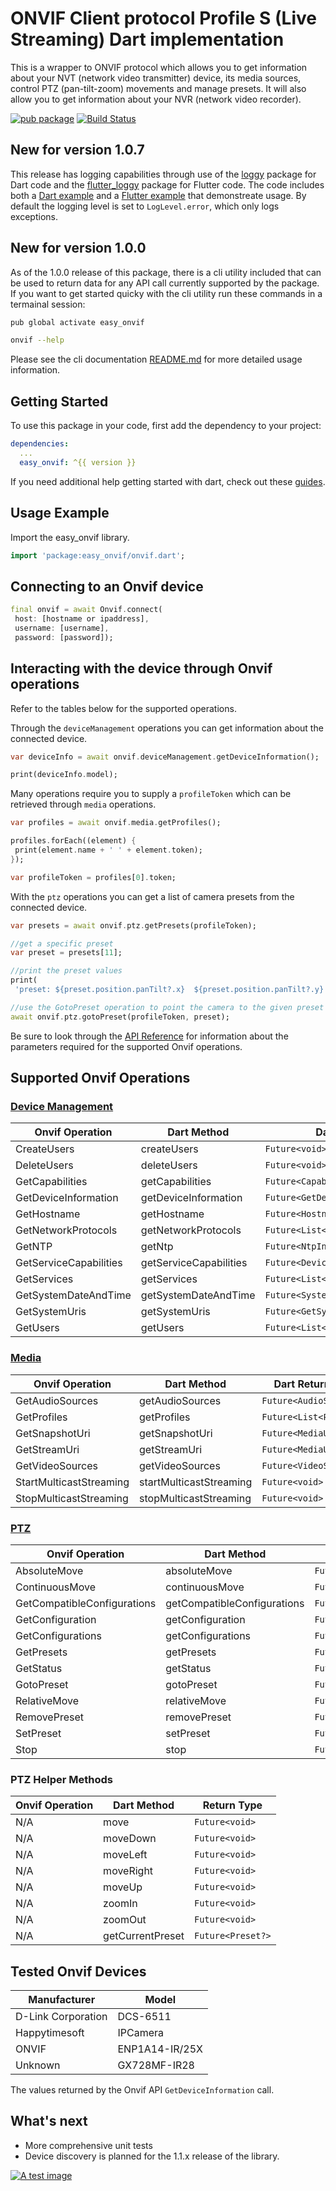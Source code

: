 # ONVIF Client protocol Profile S (Live Streaming) Dart implementation

This is a wrapper to ONVIF protocol which allows you to get information about your NVT (network video transmitter) device, its media sources, control PTZ (pan-tilt-zoom) movements and manage presets. It will also allow you to get information about your NVR (network video recorder).

[![pub package](https://img.shields.io/pub/v/easy_onvif.svg)](https://pub.dartlang.org/packages/easy_onvif)
[![Build Status](https://github.com/faithoflifedev/easy_onvif/workflows/Dart/badge.svg)](https://github.com/faithoflifedev/easy_onvif/actions)

## New for version 1.0.7

This release has logging capabilities through use of the [loggy](https://pub.dev/packages/loggy) package for Dart code and the [flutter_loggy](https://pub.dev/packages/flutter_loggy) package for Flutter code. The code includes both a [Dart example](https://pub.dev/packages/easy_onvif/example) and a [Flutter example](https://github.com/faithoflifedev/easy_onvif/tree/main/example/flutter_model) that demonstreate usage.  By default the logging level is set to `LogLevel.error`, which only logs exceptions.

## New for version 1.0.0

As of the 1.0.0 release of this package, there is a cli utility included that can be used to return data for any API call currently supported by the package. If you want to get started quicky with the cli utility run these commands in a termainal session:

```sh
pub global activate easy_onvif

onvif --help
```

Please see the cli documentation [README.md](https://github.com/faithoflifedev/easy_onvif/tree/main/bin) for more detailed usage information.

## Getting Started

To use this package in your code, first add the dependency to your project:

```yml
dependencies:
  ...
  easy_onvif: ^{{ version }}
```

If you need additional help getting started with dart, check out these [guides](https://dart.dev/guides).

## Usage Example

Import the easy_onvif library.

```dart
import 'package:easy_onvif/onvif.dart';
```

## Connecting to an Onvif device

```dart
final onvif = await Onvif.connect(
 host: [hostname or ipaddress],
 username: [username],
 password: [password]);
```

## Interacting with the device through Onvif operations

Refer to the tables below for the supported operations.

Through the `deviceManagement` operations you can get information about the connected device.

```dart
var deviceInfo = await onvif.deviceManagement.getDeviceInformation();

print(deviceInfo.model);
```

Many operations require you to supply a `profileToken` which can be retrieved through `media` operations.

```dart
var profiles = await onvif.media.getProfiles();

profiles.forEach((element) {
 print(element.name + ' ' + element.token);
});

var profileToken = profiles[0].token;
```

With the `ptz` operations you can get a list of camera presets from the connected device.

```dart
var presets = await onvif.ptz.getPresets(profileToken);

//get a specific preset
var preset = presets[11];

//print the preset values
print(
 'preset: ${preset.position.panTilt?.x}  ${preset.position.panTilt?.y}  ${preset.position.zoom?.x}');

//use the GotoPreset operation to point the camera to the given preset
await onvif.ptz.gotoPreset(profileToken, preset);
```

Be sure to look through the [API Reference](https://pub.dev/documentation/easy_onvif/latest/) for information about the parameters required for the supported Onvif operations.

## Supported Onvif Operations

### [Device Management](https://www.onvif.org/onvif/ver10/device/wsdl/devicemgmt.wsdl)

| Onvif Operation        | Dart Method            | Dart Return Type                       | Test |
| ---------------------- | ---------------------- | -------------------------------------- | ---- |
| CreateUsers            | createUsers            | `Future<void>`                         | [ ]  |
| DeleteUsers            | deleteUsers            | `Future<void>`                         | [ ]  |
| GetCapabilities        | getCapabilities        | `Future<Capabilities>`                 | [x]  |
| GetDeviceInformation   | getDeviceInformation   | `Future<GetDeviceInformationResponse>` | [x]  |
| GetHostname            | getHostname            | `Future<HostnameInformation>`          | [x]  |
| GetNetworkProtocols    | getNetworkProtocols    | `Future<List<NetworkProtocol>>`        | [X]  |
| GetNTP                 | getNtp                 | `Future<NtpInformation>`               | [x]  |
| GetServiceCapabilities | getServiceCapabilities | `Future<DeviceServiceCapabilities>`    | [x]  |
| GetServices            | getServices            | `Future<List<Service>>`                | [x]  |
| GetSystemDateAndTime   | getSystemDateAndTime   | `Future<SystemDateAndTime>`            | [x]  |
| GetSystemUris          | getSystemUris          | `Future<GetSystemUrisResponse>`        | [x]  |
| GetUsers               | getUsers               | `Future<List<User>>`                   | [x]  |

### [Media](https://www.onvif.org/ver10/media/wsdl/media.wsdl)

| Onvif Operation         | Dart Method             | Dart Return Type        | Test |
| ----------------------- | ----------------------- | ----------------------- | ---- |
| GetAudioSources         | getAudioSources         | `Future<AudioSource>`   | [x]  |
| GetProfiles             | getProfiles             | `Future<List<Profile>>` | [x]  |
| GetSnapshotUri          | getSnapshotUri          | `Future<MediaUri>`      | [x]  |
| GetStreamUri            | getStreamUri            | `Future<MediaUri>`      | [x]  |
| GetVideoSources         | getVideoSources         | `Future<VideoSources>`  | [x]  |
| StartMulticastStreaming | startMulticastStreaming | `Future<void>`          | [ ]  |
| StopMulticastStreaming  | stopMulticastStreaming  | `Future<void>`          | [ ]  |

### [PTZ](https://www.onvif.org/ver20/ptz/wsdl/ptz.wsdl)

| Onvif Operation             | Dart Method                 | Dart Return Type                 | Test |
| --------------------------- | --------------------------- | -------------------------------- | ---- |
| AbsoluteMove                | absoluteMove                | `Future<void>`                   | [ ]  |
| ContinuousMove              | continuousMove              | `Future<void>`                   | [ ]  |
| GetCompatibleConfigurations | getCompatibleConfigurations | `Future<List<PtzConfiguration>>` | [x]  |
| GetConfiguration            | getConfiguration            | `Future<PtzConfiguration>`       | [x]  |
| GetConfigurations           | getConfigurations           | `Future<List<PtzConfiguration>>` | [x]  |
| GetPresets                  | getPresets                  | `Future<List<Preset>>`           | [x]  |
| GetStatus                   | getStatus                   | `Future<PtzStatus>`              | [x]  |
| GotoPreset                  | gotoPreset                  | `Future<void>`                   | [ ]  |
| RelativeMove                | relativeMove                | `Future<void>`                   | [ ]  |
| RemovePreset                | removePreset                | `Future<void>`                   | [ ]  |
| SetPreset                   | setPreset                   | `Future<String>`                 | [x]  |
| Stop                        | stop                        | `Future<void>`                   | [ ]  |

### PTZ Helper Methods

| Onvif Operation | Dart Method      | Return Type       |
| --------------- | ---------------- | ----------------- |
| N/A             | move             | `Future<void>`    |
| N/A             | moveDown         | `Future<void>`    |
| N/A             | moveLeft         | `Future<void>`    |
| N/A             | moveRight        | `Future<void>`    |
| N/A             | moveUp           | `Future<void>`    |
| N/A             | zoomIn           | `Future<void>`    |
| N/A             | zoomOut          | `Future<void>`    |
| N/A             | getCurrentPreset | `Future<Preset?>` |

## Tested Onvif Devices

| Manufacturer       | Model          |
| ------------------ | -------------- |
| D-Link Corporation | DCS-6511       |
| Happytimesoft      | IPCamera       |
| ONVIF              | ENP1A14-IR/25X |
| Unknown            | GX728MF-IR28   |

The values returned by the Onvif API `GetDeviceInformation` call.

## What's next

- More comprehensive unit tests
- Device discovery is planned for the 1.1.x release of the library.

[![A test image](https://www.buymeacoffee.com/assets/img/guidelines/download-assets-1.svg)](https://www.buymeacoffee.com/faithoflif2)
